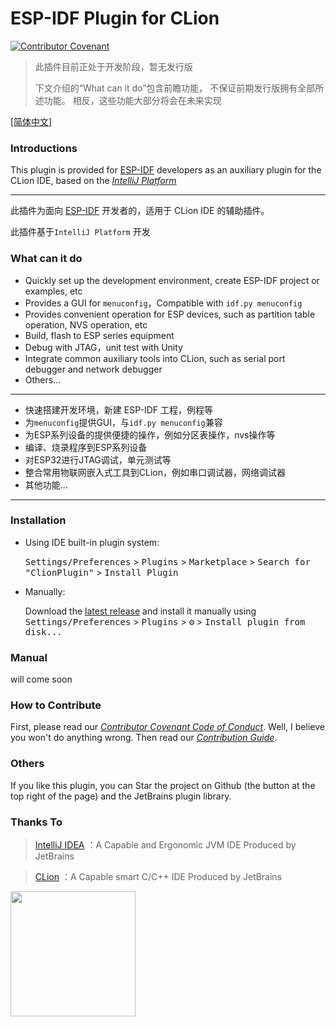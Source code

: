 # ESP-IDF Plugin for CLion

[![Contributor Covenant](https://img.shields.io/badge/Contributor%20Covenant-2.1-4baaaa.svg)](/CODE_OF_CONDUCT.md)
> 此插件目前正处于开发阶段，暂无发行版
>
> 下文介绍的“What can it do”包含前瞻功能，
> 不保证前期发行版拥有全部所述功能。
> 相反，这些功能大部分将会在未来实现

[[简体中文]](README_ZH.md)

<!-- Plugin description -->



### Introductions

This plugin is provided for [<u>ESP-IDF</u>](https://github.com/espressif/esp-idf) developers as an auxiliary plugin 
for the CLion IDE, based on the [<u><i>IntelliJ Platform</u></i>](https://www.jetbrains.com/zh-cn/opensource/idea/)

---
此插件为面向 [<u>ESP-IDF</u>](https://github.com/espressif/esp-idf) 开发者的，适用于 CLion IDE 的辅助插件。

此插件基于`IntelliJ Platform` 开发

### What can it do

- Quickly set up the development environment, create ESP-IDF project or examples, etc
- Provides a GUI for `menuconfig`，Compatible with `idf.py menuconfig`
- Provides convenient operation for ESP devices, such as partition table operation, NVS operation, etc
- Build, flash to ESP series equipment
- Debug with JTAG，unit test with Unity
- Integrate common auxiliary tools into CLion, such as serial port debugger and network debugger
- Others...

---
- 快速搭建开发环境，新建 ESP-IDF 工程，例程等
- 为`menuconfig`提供GUI，与`idf.py menuconfig`兼容
- 为ESP系列设备的提供便捷的操作，例如分区表操作，nvs操作等
- 编译、烧录程序到ESP系列设备
- 对ESP32进行JTAG调试，单元测试等
- 整合常用物联网嵌入式工具到CLion，例如串口调试器，网络调试器
- 其他功能...

<!-- Plugin description end -->
<hr>

### Installation

- Using IDE built-in plugin system:
  
  <kbd>Settings/Preferences</kbd> > <kbd>Plugins</kbd> > <kbd>Marketplace</kbd> > <kbd>Search for "ClionPlugin"</kbd> >
  <kbd>Install Plugin</kbd>
  
- Manually:

  Download the [latest release](https://github.com/Augtons/ClionPlugin/releases/latest) and install it manually using
  <kbd>Settings/Preferences</kbd> > <kbd>Plugins</kbd> > <kbd>⚙️</kbd> > <kbd>Install plugin from disk...</kbd>

### Manual

will come soon

### How to Contribute

First, please read our [<i><u>Contributor Covenant Code of Conduct</u></i>](CODE_OF_CONDUCT.md). Well, I believe you won't do anything wrong. 
Then read our [<i><u>Contribution Guide</u></i>](CONTRIBUTING.md).

### Others

If you like this plugin, you can Star the project on Github (the button at the top right of the page) and the JetBrains plugin library.

### Thanks To
> [IntelliJ IDEA](https://zh.wikipedia.org/zh-hans/IntelliJ_IDEA) ：A Capable and Ergonomic JVM IDE Produced by JetBrains

> [CLion](https://en.wikipedia.org/wiki/JetBrains#CLion) ：A Capable smart C/C++ IDE Produced by JetBrains

[<img src=".github/jetbrains-variant-3.png" width="200"/>](https://www.jetbrains.com/)